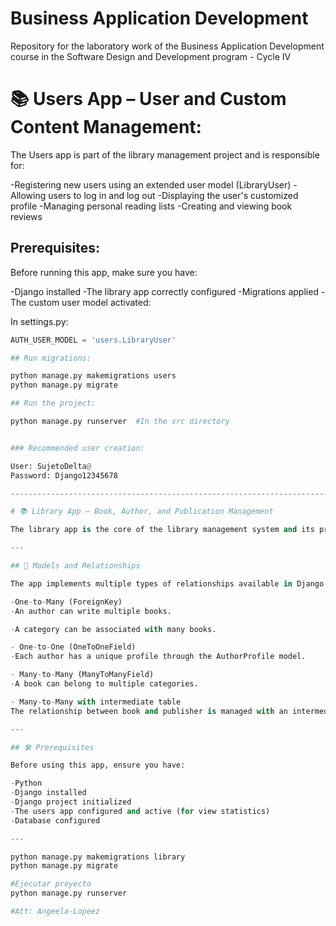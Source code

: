 # Business Application Development
Repository for the laboratory work of the Business Application Development course in the Software Design and Development program - Cycle IV

# 📚 Users App – User and Custom Content Management:

The Users app is part of the library management project and is responsible for:

-Registering new users using an extended user model (LibraryUser)
-Allowing users to log in and log out
-Displaying the user's customized profile
-Managing personal reading lists
-Creating and viewing book reviews

## Prerequisites:

Before running this app, make sure you have:

-Django installed
-The library app correctly configured
-Migrations applied
-The custom user model activated:

In settings.py:
```python
AUTH_USER_MODEL = 'users.LibraryUser'

## Run migrations:

python manage.py makemigrations users
python manage.py migrate

## Run the project:

python manage.py runserver  #In the src directory


### Recommended user creation:

User: SujetoDelta@
Password: Django12345678

------------------------------------------------------------------------

# 📚 Library App – Book, Author, and Publication Management

The library app is the core of the library management system and its primary goal is to manage all information related to books, authors, publishers, categories, and book views. It is an integral part of the Business Application Development project aimed at libraries.

---

## 🧩 Models and Relationships

The app implements multiple types of relationships available in Django:

-One-to-Many (ForeignKey)
-An author can write multiple books.

-A category can be associated with many books.

- One-to-One (OneToOneField)
-Each author has a unique profile through the AuthorProfile model.

- Many-to-Many (ManyToManyField)
-A book can belong to multiple categories.

- Many-to-Many with intermediate table
The relationship between book and publisher is managed with an intermediate table called Publication, which also stores fields like country and publication date.

---

## 🛠️ Prerequisites

Before using this app, ensure you have:

-Python
-Django installed
-Django project initialized
-The users app configured and active (for view statistics)
-Database configured

---

python manage.py makemigrations library
python manage.py migrate

#Ejecutar proyecto
python manage.py runserver

#Att: Angeela-Lopeez


